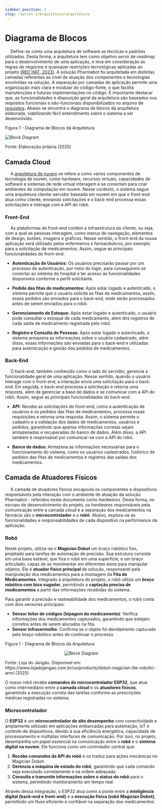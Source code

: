 ```yaml
---
sidebar_position: 1
slug: /sprint-1/Arquitetura/arquitetura
---
```


# Diagrama de Blocos

&emsp; Define-se como uma arquitetura de software as técnicas e padrões utilizados. Desta forma, a arquitetura tem como objetivo servir de *roadmap* para o desenvolvimento de uma aplicação, e leva em consideração as regras de negócios e quaisquer restrições tecnológicas aplicadas ao projeto [(RED HAT, 2023)](/docs/Sprint-1/referencias.md). A solução Pharmabot foi arquitetada em distintas camadas referentes ao nível de atuação dos componentes e tecnologias envolvidas na solução. A separação por camadas de aplicação permite uma organização mais clara e modular do código-fonte, o que facilita manutenções e futuras implementações no código. É importante destacar que, as funcionalidades e disposição geral da arquitetura são baseados nos requisitos funcionais e não-funcionais disponibilizados no arquivo de [requisitos](/Sprint-1/Arquitetura/requisitos.md). Abaixo se encontra o diagrama de blocos da arquitetura elaborada, viabilizando fácil entendimento sobre o sistema a ser desenvolvido.

<p style={{textAlign: 'center'}}>Figura 1 - Diagrama de Blocos da Arquitetura</p>

![Block Diagram](/img/arquitetura/block-diagram.png)

<p style={{textAlign: 'center'}}>Fonte: Elaboração própria (2025)</p>

## Camada Cloud

&emsp; A [arquitetura de nuvem](https://cloud.google.com/learn/what-is-cloud-architecture?hl=pt-BR) se refere a como vários componentes de tecnologia de nuvem, como hardware, recursos virtuais, capacidades de software e sistemas de rede virtual interagem e se conectam para criar ambientes de computação em nuvem. Nesse contexto, o sistema segue uma arquitetura cliente-servidor baseada em nuvem em que o  front-end atua como cliente, enviando solicitações e o back-end processa essas solicitações e interage com a API do robô.

### Front-End

&emsp; As plataformas de front-end contêm a infraestrutura do cliente, ou seja,  com a qual as pessoas interagem, como menus de navegação, elementos de design, botões, imagens e gráficos. Nesse sentido, o front-end da nossa aplicação será utilizado pelos enfermeiros e farmacêuticos, por exemplo para a solicitação de medicamentos. Assim, segue as principais funcionalidades do front-end:

- **Autenticação de Usuários:** Os usuários precisarão passar por um processo de autenticação, por meio do login, para conseguirem se conectar ao sistema do hospital e ter acesso às funcionalidades disponíveis conforme o perfil solicitante.


- **Pedido das fitas de medicamentos:** Após estar logado e autenticado, o sistema permite que o usuário solicite as fitas de medicamentos, assim, esses pedidos são enviados para o back-end, onde serão processados antes de serem enviados para o robô.  
    
- **Gerenciamento de Estoque:** Após estar logado e autenticado, o usuário pode consultar o estoque de cada medicamento, além dos registros de cada saída de medicamento registrada pelo robô.
    
- **Registro e Consulta de Pessoas:** Após estar logado e autenticado, o sistema armazena as informações sobre o usuário cadastrado, além disso, essas informações são enviadas para o back-end e utilizadas para autenticação e gestão dos pedidos de medicamentos.


### Back-End

&emsp; O back-end, também conhecido como o lado do servidor,  gerencia a funcionalidade geral de uma aplicação. Nesse sentido, quando o usuário interage com o front-end, a interação envia uma solicitação para o back-end. Em seguida, o  back-end processa a solicitação e retorna uma resposta, além de gerenciar a base de dados e se comunicar com a API do robô. Assim, segue as principais funcionalidades do back-end:

- **API:** Recebe as solicitações do front-end, como a autenticação de usuários e os pedidos das fitas de medicamentos, processa essas requisições e retorna uma resposta. Assim, o sistema permite o cadastro e a validação dos dados de medicamentos, usuários e pedidos, garantindo que apenas informações corretas sejam armazenadas e recuperadas do banco de dados. Além disso, a API também é responsável por comunicar-se com a API do robô.
    
- **Banco de dados:** Armazena as informações necessárias para o funcionamento do sistema, como os usuários cadastrados, histórico de pedidos das fitas de medicamentos e registros das saídas dos medicamentos.

## Camada de Atuadores Físicos

&emsp; A camada de atuadores físicos encapsula os componentes e dispositivos responsáveis pela interação com o ambiente de atuação da solução Pharmabot - referidos neste documento como *hardwares*. Desta forma, no escopo de desenvolvimento do projeto, os *hardwares* responsáveis pela comunicação entre a camada *cloud* e a separação dos medicamentos na farmácia são o **microcontrolador** e o **robô**. Abaixo, explora-se as funcionalidades e responsabilidades de cada dispositivo na performance da aplicação.

### Robô

Neste projeto, utiliza-se o **Magician Dobot** um braço robótico fixo, projetado para tarefas de automação de precisão. Sua estrutura consiste em uma base estável, que fixa o robô em uma superfície, e um braço articulado, capaz de se movimentar em diferentes eixos para manipular objetos. Ele é **atuador físico principal** da solução, responsável pela manipulação dos medicamentos para a montagem da **Fita de Medicamentos**. Integrado à arquitetura do projeto, o robô utiliza um **braço robótico com bico sugador**, permitindo a **captação precisa de medicamentos** a partir das informações recebidas do sistema.  

Para garantir a precisão e rastreabilidade dos medicamentos, o robô conta com dois sensores principais:
- **Sensor leitor de códigos (bipagem do medicamento)**: Verifica informações dos medicamentos capturados, garantindo que estejam corretos antes de serem alocados na fita.
- **Sensor infravermelho**: Confirma se o objeto foi devidamente capturado pelo braço robótico antes de continuar o processo. 


<p style={{textAlign: 'center'}}>Figura 1 - Diagrama de Blocos da Arquitetura</p>

<div align="center">

![Block Diagram](/img/arquitetura/dobot-magician.jpg)

</div>

<p style={{textAlign: 'center'}}>Fonte: Loja do Jangão. Disponível em: https://www.lojadojangao.com.br/us/products/dobot-magician-lite-robotic-arm/.(2025)</p>



O nosso robô recebe **comandos do microcontrolador ESP32**, que atua como intermediário entre a **camada *cloud*** e os **atuadores físicos**, garantindo a execução correta das tarefas conforme as prescrições médicas registradas no sistema.

### Microcontrolador

O **ESP32** é um **microcontrolador de alto desempenho** com conectividade e amplamente utilizado em aplicações embarcadas para automação, IoT e controle de dispositivos, devido à sua eficiência energética, capacidade de processamento e múltiplas interfaces de comunicação. Por isso, no projeto, desempenha um papel essencial na comunicação entre o **robô** e o **sistema digital na nuvem**. Ele funciona como um controlador central que:
1. **Recebe comandos da API do robô** e os traduz para ações mecânicas no Magician Dobot.
2. **Gerencia a máquina de estado do robô**, garantindo que cada comando seja executado corretamente e na ordem adequada.
3. **Consulta e transmite informações sobre o status do robô** para o sistema, permitindo monitoramento em tempo real.  

Através dessa integração, o ESP32 atua como a ponte entre a **inteligência digital (back-end e front-end)** e a **execução física (robô Magician Dobot)**, permitindo um fluxo eficiente e confiável na separação dos medicamentos. 